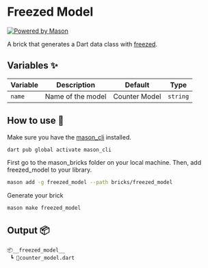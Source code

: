 # Freezed Model

[![Powered by Mason](https://img.shields.io/endpoint?url=https%3A%2F%2Ftinyurl.com%2Fmason-badge)](https://github.com/felangel/mason)

A brick that generates a Dart data class with [freezed](https://pub.dev/packages/freezed).

## Variables ✨

| Variable       | Description             | Default        | Type     |
| -------------- | ----------------------- | -------------- | -------- |
| `name`         | Name of the model       | Counter Model  | `string` |

## How to use 🚀

Make sure you have the [mason_cli](https://github.com/felangel/mason/tree/master/packages/mason_cli) installed.
```sh
dart pub global activate mason_cli
```

First go to the mason_bricks folder on your local machine. Then, add freezed_model to your library.
```sh
mason add -g freezed_model --path bricks/freezed_model
```

Generate your brick
```sh
mason make freezed_model
```

## Output 📦

```
📦__freezed_model__
 ┗ 📜counter_model.dart

```

